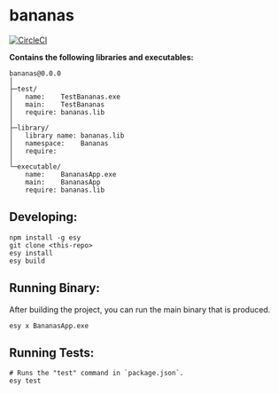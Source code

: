 # bananas


[![CircleCI](https://circleci.com/gh/yourgithubhandle/bananas/tree/master.svg?style=svg)](https://circleci.com/gh/yourgithubhandle/bananas/tree/master)


**Contains the following libraries and executables:**

```
bananas@0.0.0
│
├─test/
│   name:    TestBananas.exe
│   main:    TestBananas
│   require: bananas.lib
│
├─library/
│   library name: bananas.lib
│   namespace:    Bananas
│   require:
│
└─executable/
    name:    BananasApp.exe
    main:    BananasApp
    require: bananas.lib
```

## Developing:

```
npm install -g esy
git clone <this-repo>
esy install
esy build
```

## Running Binary:

After building the project, you can run the main binary that is produced.

```
esy x BananasApp.exe 
```

## Running Tests:

```
# Runs the "test" command in `package.json`.
esy test
```
